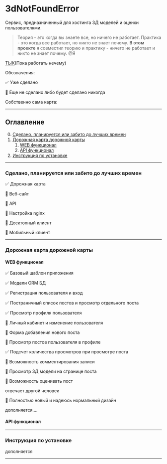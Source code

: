 # 3dNotFoundError

Сервис, предназначенный для хостинга 3Д моделей и оценки пользователями.

> Теория - это когда вы знаете все, но ничего не работает. Практика - это когда все работает, но никто не знает почему. **В этом проекте** я совместил теорию и практику - ничего не работает и никто не знает почему.
@Я

[ТЫК]()(Пока работать нечему)

Обозначения:

:white_check_mark: Уже сделано

:black_square_button: Еще не сделано либо будет сделано никогда

Собственно сама карта:
____

## Оглавление

0. [Сделано, планируется или забито до лучших времен](#делано-планируется-или-забито-до-лучших-времен)
6. [Дорожная карта дорожной карты](#дорожная-карта-дорожной-карты)
    1. [WEB функционал](#web-функционал)
    2. [API функционал](#api-функционал)
7. [Инструкция по установке](#инструкция-по-установке)

____


### Сделано, планируется или забито до лучших времен
:white_check_mark: Дорожная карта

:black_square_button: Веб-сайт

:black_square_button: API

:black_square_button: Настройка nginx

:black_square_button: Десктопный клиент

:black_square_button: Мобильный клиент
____

### Дорожная карта дорожной карты

#### WEB функционал

:white_check_mark: Базовый шаблон приложения

:white_check_mark: Модели ORM БД

:white_check_mark: Регистрация пользователя и вход

:white_check_mark: Постраничный список постов и просмотр отдельного поста

:white_check_mark: Просмотр профиля пользователя

:black_square_button: Личный кабинет и изменение пользователя

:black_square_button: Форма добавления нового поста

:black_square_button: Просмотр постов пользователя в профиле

:white_check_mark: Подсчет количества просмотров при просмотре поста

:black_square_button: Возможность комментирования записи

:black_square_button: Просмотр 3Д модели на странице поста

:black_square_button: Возможность оценивать пост

отвечает другой человек

:black_square_button: Полностью новый и надеюсь нормальный дизайн



дополняется....

#### API функционал
____

### Инструкция по установке
дополняется
____